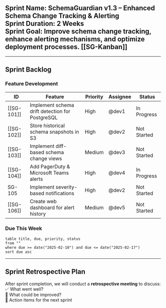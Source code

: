 **Sprint Name:** SchemaGuardian v1.3 – **Enhanced Schema Change Tracking & Alerting**  
**Sprint Duration:** 2 Weeks  
**Sprint Goal:** Improve schema change tracking, enhance alerting mechanisms, and optimize deployment processes.
[[SG-Kanban]]
---


---

## **Sprint Backlog**

### **Feature Development**

| ID         | Feature                                         | Priority | Assignee | Status      |
| ---------- | ----------------------------------------------- | -------- | -------- | ----------- |
| [[SG-101]] | Implement schema drift detection for PostgreSQL | High     | @dev1    | In Progress |
| [[SG-102]] | Store historical schema snapshots in S3         | High     | @dev2    | Not Started |
| [[SG-103]] | Implement diff-based schema change views        | Medium   | @dev3    | Not Started |
| [[SG-104]] | Add PagerDuty & Microsoft Teams alerts          | High     | @dev4    | In Progress |
| SG-105     | Implement severity-based notifications          | High     | @dev2    | Not Started |
| [[SG-106]] | Create web dashboard for alert history          | Medium   | @dev5    | Not Started |


### Due This Week
```dataview
table title, due, priority, status
from "" 
where due >= date("2025-02-10") and due <= date("2025-02-17")
sort due asc
```

---

## **Sprint Retrospective Plan**

After sprint completion, we will conduct a **retrospective meeting** to discuss:  
✅ What went well?  
🔧 What could be improved?  
🚀 Action items for the next sprint
